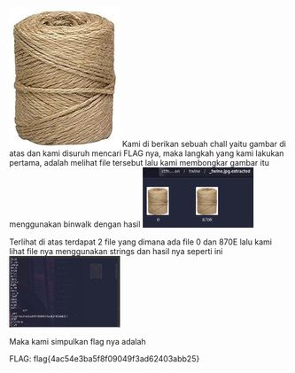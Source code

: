 
<img src="chall/twine.jpg" alt="Attachment" width="200" />
Kami di berikan sebuah chall yaitu gambar di atas
dan kami disuruh mencari FLAG nya, maka langkah yang kami lakukan pertama, adalah melihat file tersebut
lalu kami membongkar gambar itu menggunakan binwalk
dengan hasil

<img src="img/Screenshot 2024-05-26 184002.png" alt="Attachment" width="200" />

Terlihat di atas terdapat 2 file yang dimana ada file 0 dan 870E
lalu kami lihat file nya menggunakan strings
dan hasil nya seperti ini
<img src="img/Screenshot 2024-05-26 184704.png" alt="Attachment" width="200" />

Maka kami simpulkan flag nya adalah


FLAG: flag{4ac54e3ba5f8f09049f3ad62403abb25}
